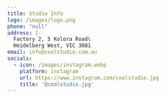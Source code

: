 ```yaml
---
title: Studio Info
logo: /images/logo.png
phone: "null"
address: |-
  Factory 2, 5 Kolora Road\
  Heidelberg West, VIC 3081
email: info@coolstudio.com.au
socials:
  - icon: /images/instagram.webp
    platform: instagram
    url: https://www.instagram.com/coolstudio.jpg
    title: '@coolstudio.jpg'
---
```

